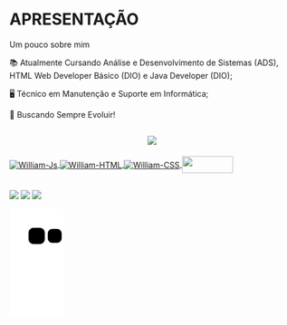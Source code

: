 # APRESENTAÇÃO
Um pouco sobre mim

📚 Atualmente Cursando Análise e Desenvolvimento de Sistemas (ADS), HTML Web Developer Básico (DIO) e Java Developer (DIO);

🖥 Técnico em Manutenção e Suporte em Informática;

🧬 Buscando Sempre Evoluir!

##

<div align="center">
  <a href="https://github.com/WFoSantos">
  <img height="180em" src="https://github-readme-stats.vercel.app/api?username=WFoSantos&show_icons=true&theme=algolia&count_private-true"/>
</div>
  </div>
<div style="display: inline_block"><br>
  <img align="center" alt="William-Js" height="30" width="80" src="https://img.shields.io/badge/JavaScript-F7DF1E?style=for-the-badge&logo=javascript&logoColor=black">
  <img align="center" alt="William-HTML" height="30" width="90" src="https://img.shields.io/badge/HTML5-E34F26?style=for-the-badge&logo=html5&logoColor=white">
  <img align="center" alt="William-CSS" height="30" width="80" src="https://img.shields.io/badge/CSS3-1572B6?style=for-the-badge&logo=css3&logoColor=white">
  <img align="center" alt"William-Py" height="30" width="90" src="https://img.shields.io/badge/Python-3776AB?style=for-the-badge&logo=python&logoColor=white">
</div>

##

<div> 
  <a href="https://www.instagram.com/will.oliveirads/" target="_blank"><img src="https://img.shields.io/badge/-Instagram-%23E4405F?style=for-the-badge&logo=instagram&logoColor=white" target="_blank"></a>
  <a href = "mailto:williamoliveiradss@gmail.com"><img src="https://img.shields.io/badge/-Gmail-%23333?style=for-the-badge&logo=gmail&logoColor=white" target="_blank"></a>
  <a href="https://www.linkedin.com/in/williamoliveirads/" target="_blank"><img src="https://img.shields.io/badge/-LinkedIn-%230077B5?style=for-the-badge&logo=linkedin&logoColor=white" target="_blank"></a> 
  
  ![Snake animation](https://github.com/rafaballerini/rafaballerini/blob/output/github-contribution-grid-snake.svg)
